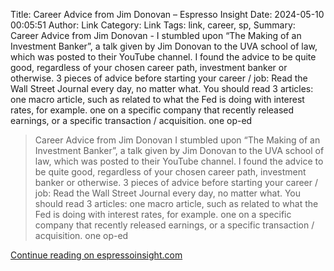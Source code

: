 Title: Career Advice from Jim Donovan – Espresso Insight
Date: 2024-05-10 00:05:51
Author: Link
Category: Link
Tags: link, career, sp,
Summary: Career Advice from Jim Donovan - I stumbled upon “The Making of an Investment Banker”, a talk given by Jim Donovan to the UVA school of law, which was posted to their YouTube channel. I found the advice to be quite good, regardless of your chosen career path, investment banker or otherwise. 3 pieces of advice before starting your career / job: Read the Wall Street Journal every day, no matter what. You should read 3 articles: one macro article, such as related to what the Fed is doing with interest rates, for example. one on a specific company that recently released earnings, or a specific transaction / acquisition. one op-ed

> Career Advice from Jim Donovan
> I stumbled upon “The Making of an Investment Banker”, a talk given by Jim Donovan to the UVA school of law, which was posted to their YouTube channel.
> I found the advice to be quite good, regardless of your chosen career path, investment banker or otherwise.
> 3 pieces of advice before starting your career / job:
> Read the Wall Street Journal every day, no matter what. You should read 3 articles:
> one macro article, such as related to what the Fed is doing with interest rates, for example.
> one on a specific company that recently released earnings, or a specific transaction / acquisition.
> one op-ed

[Continue reading on espressoinsight.com](https://espressoinsight.com/2024/05/09/career-advice-from-jim-donovan/)
